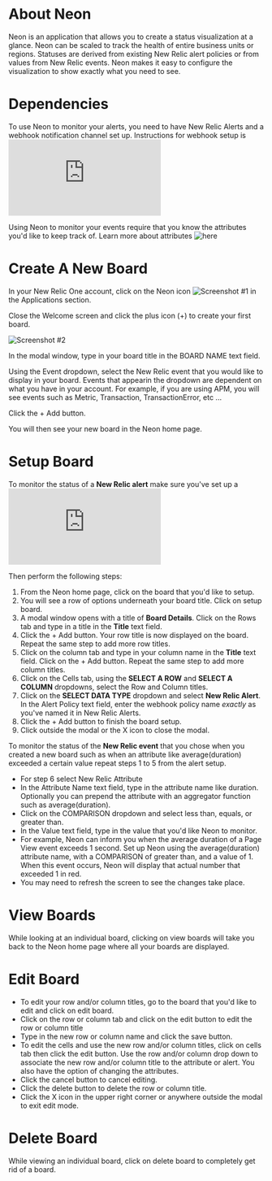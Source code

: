 # About Neon

Neon is an application that allows you to create a status visualization at a glance. Neon can be scaled to track the health of entire business units or regions. Statuses are derived from existing New Relic alert policies or from values from New Relic events. Neon makes it easy to configure the
visualization to show exactly what you need to see.

# Dependencies

To use Neon to monitor your alerts, you need to have New Relic Alerts and a webhook notification channel set up. Instructions
for webhook setup is ![here.](https://github.com/newrelic/nr1-neon/blob/main/docs/alert_webhook_config.md)

Using Neon to monitor your events require that you know the attributes you'd like to keep track of. Learn more about attributes ![here](https://docs.newrelic.com/docs/using-new-relic/welcome-new-relic/get-started/glossary#attribute)

# Create A New Board

In your New Relic One account, click on the Neon icon ![Screenshot #1](.../catalog/screenshots/nr1-neon-logo.png)
in the Applications section.

Close the Welcome screen and click the plus icon (+) to create your first board.

![Screenshot #2](.../catalog/screenshots/nr1-neon-home.png)

In the modal window, type in your board title in the BOARD NAME text field.

Using the Event dropdown, select the New Relic event that you would like to display in your board. Events that appearin the dropdown are dependent on what you have in your account. For example, if you are using APM, you will see events such as Metric, Transaction, TransactionError, etc ...

Click the + Add button.

You will then see your new board in the Neon home page.

# Setup Board

To monitor the status of a **New Relic alert** make sure you've set up a ![webhook notification channel.](https://github.com/newrelic/nr1-neon/blob/main/docs/alert_webhook_config.md)

Then perform the following steps:

1.  From the Neon home page, click on the board that you'd like to setup.
2.  You will see a row of options underneath your board title. Click on setup board.
3.  A modal window opens with a title of **Board Details**. Click on the Rows tab and type in a title in the **Title** text field.
4.  Click the + Add button. Your row title is now displayed on the board. Repeat the same step to add more row titles.
5.  Click on the column tab and type in your column name in the **Title** text field. Click on the + Add button. Repeat the same step to add more column titles.
6.  Click on the Cells tab, using the **SELECT A ROW** and **SELECT A COLUMN** dropdowns, select the Row and Column titles.
7.  Click on the **SELECT DATA TYPE** dropdown and select **New Relic Alert**. In the Alert Policy text field, enter the webhook policy name _exactly_ as you've named it in New Relic Alerts.
8.  Click the + Add button to finish the board setup.
9.  Click outside the modal or the X icon to close the modal.

To monitor the status of the **New Relic event** that you chose when you created a new board such as when an
attribute like average(duration) exceeded a certain value repeat steps 1 to 5 from the alert setup.

- For step 6 select New Relic Attribute
- In the Attribute Name text field, type in the attribute name like duration. Optionally you can prepend the attribute with an aggregator function such as average(duration).
- Click on the COMPARISON dropdown and select less than, equals, or greater than.
- In the Value text field, type in the value that you'd like Neon to monitor.
- For example, Neon can inform you when the average duration of a Page View event exceeds 1 second. Set up Neon using the average(duration) attribute name, with a COMPARISON of greater than, and a value of 1. When this event occurs, Neon will display that actual number that exceeded 1 in red.
- You may need to refresh the screen to see the changes take place.

# View Boards

While looking at an individual board, clicking on view boards will take you back to the Neon home page where all your boards are displayed.

# Edit Board

- To edit your row and/or column titles, go to the board that you'd like to edit and click on edit board.
- Click on the row or column tab and click on the edit button to edit the row or column title
- Type in the new row or column name and click the save button.
- To edit the cells and use the new row and/or column titles, click on cells tab then click the edit button. Use the row and/or column drop down to associate the new row and/or column title to the attribute or alert. You also have the option of changing the attributes.
- Click the cancel button to cancel editing.
- Click the delete button to delete the row or column title.
- Click the X icon in the upper right corner or anywhere outside the modal to exit edit mode.

# Delete Board

While viewing an individual board, click on delete board to completely get rid of a board.
